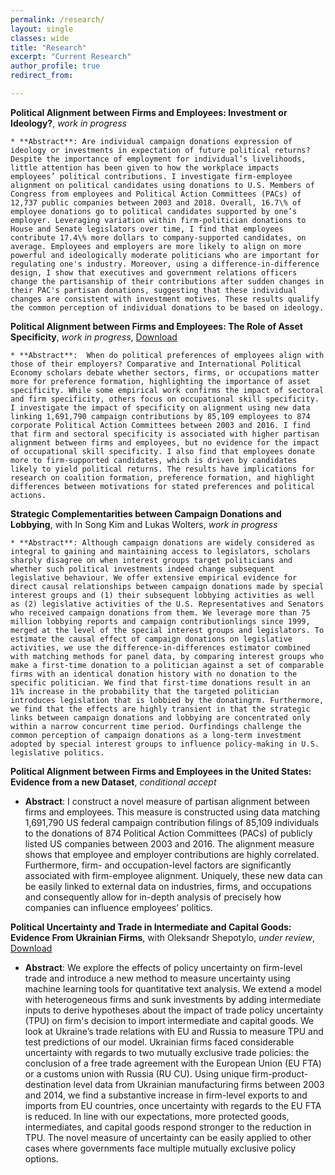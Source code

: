 ```yaml
---
permalink: /research/
layout: single
classes: wide
title: "Research"
excerpt: "Current Research"
author_profile: true
redirect_from:

---
```


<!-- **Political Alignment between Firms and Employees: Investment or Ideology?**, _work in progress_
  * **Abstract**: Does political alignment between firms and employees affect lobbying effectiveness of firms? Existing theoretical models lead to opposite theoretical expectations. Collective action theory would predict that more politically cohesive firms will be more likely to lobby and hence, be more effective in achieving their political goals. However, from an investment theory perspective firms which split donations equally between parties would lobby more effectively, hedging their bets in the case of political change. I theorize that politically aligned companies will be more likely to overcome collective action problems and engage in lobbying in the first place, but that companies splitting donations between parties will be more effective in getting preferred legislation passed, on average. I test these expectations using linked US campaign finance and lobbying data between 1999 and 2016. First, I match campaign donations of firms and employees to bill-level lobbying activity of the same companies. Second, I test the impact of alignment on the number of bills lobbied and the likelihood of bill passage. The paper reconciles collective action and investment theory perspectives on corporate political activity and provides an empirical contribution by linking large-scale data on lobbying and campaign donations at the firm-level. -->

  **Political Alignment between Firms and Employees: Investment or Ideology?**, _work in progress_

    * **Abstract**: Are individual campaign donations expression of ideology or investments in expectation of future political returns? Despite the importance of employment for individual’s livelihoods, little attention has been given to how the workplace impacts employees’ political contributions. I investigate firm-employee alignment on political candidates using donations to U.S. Members of Congress from employees and Political Action Committees (PACs) of 12,737 public companies between 2003 and 2018. Overall, 16.7\% of employee donations go to political candidates supported by one’s employer. Leveraging variation within firm-politician donations to House and Senate legislators over time, I find that employees contribute 17.4\% more dollars to company-supported candidates, on average. Employees and employers are more likely to align on more powerful and ideologically moderate politicians who are important for regulating one's industry. Moreover, using a difference-in-difference design, I show that executives and government relations officers change the partisanship of their contributions after sudden changes in their PAC's partisan donations, suggesting that these individual changes are consistent with investment motives. These results qualify the common perception of individual donations to be based on ideology.

  **Political Alignment between Firms and Employees: The Role of Asset Specificity**, _work in progress_, [Download](https://www.dropbox.com/s/8w2lrtmof3b64p2/firm_empl_align_apr19.pdf?dl=0)

    * **Abstract**:  When do political preferences of employees align with those of their employers? Comparative and International Political Economy scholars debate whether sectors, firms, or occupations matter more for preference formation, highlighting the importance of asset specificity. While some empirical work confirms the impact of sectoral and firm specificity, others focus on occupational skill specificity. I investigate the impact of specificity on alignment using new data linking 1,691,790 campaign contributions by 85,109 employees to 874 corporate Political Action Committees between 2003 and 2016. I find that firm and sectoral specificity is associated with higher partisan alignment between firms and employees, but no evidence for the impact of occupational skill specificity. I also find that employees donate more to firm-supported candidates, which is driven by candidates likely to yield political returns. The results have implications for research on coalition formation, preference formation, and highlight differences between motivations for stated preferences and political actions.


  **Strategic Complementarities between Campaign Donations and Lobbying**, with In Song Kim and Lukas Wolters, _work in progress_

    * **Abstract**: Although campaign donations are widely considered as integral to gaining and maintaining access to legislators, scholars sharply disagree on when interest groups target politicians and whether such political investments indeed change subsequent legislative behaviour. We offer extensive empirical evidence for direct causal relationships between campaign donations made by special interest groups and (1) their subsequent lobbying activities as well as (2) legislative activities of the U.S. Representatives and Senators who received campaign donations from them. We leverage more than 75 million lobbying reports and campaign contributionlings since 1999, merged at the level of the special interest groups and legislators. To estimate the causal effect of campaign donations on legislative activities, we use the difference-in-differences estimator combined with matching methods for panel data, by comparing interest groups who make a first-time donation to a politician against a set of comparable firms with an identical donation history with no donation to the specific politician. We find that first-time donations result in an 11% increase in the probability that the targeted politician introduces legislation that is lobbied by the donatingrm. Furthermore, we find that the effects are highly transient in that the strategic links between campaign donations and lobbying are concentrated only within a narrow concurrent time period. Ourfindings challenge the common perception of campaign donations as a long-term investment adopted by special interest groups to influence policy-making in U.S. legislative politics.


**Political Alignment between Firms and Employees in the United States: Evidence from a new Dataset**, _conditional accept_

  * **Abstract**: I construct a novel measure of partisan alignment between firms and employees. This measure is constructed using data matching 1,691,790 US federal campaign contribution filings of 85,109 individuals to the donations of 874 Political Action Committees (PACs) of publicly listed US companies between 2003 and 2016. The alignment measure shows that employee and employer contributions are highly correlated. Furthermore, firm- and occupation-level factors are significantly associated with firm-employee alignment. Uniquely, these new data can be easily linked to external data on industries, firms, and occupations and consequently allow for in-depth analysis of precisely how companies can influence employees’ politics.


**Political Uncertainty and Trade in Intermediate and Capital Goods: Evidence From Ukrainian Firms**, with Oleksandr Shepotylo, _under review_, [Download](https://www.dropbox.com/s/z075tutl50r1106/writing_sample_tpu_Jan_Stuckatz.pdf?dl=0)

  * **Abstract**: We explore the effects of policy uncertainty on firm-level trade and introduce a new method to measure uncertainty using machine learning tools for quantitative text analysis. We extend a model with heterogeneous firms and sunk investments by adding intermediate inputs to derive hypotheses about the impact of trade policy uncertainty (TPU) on firm's decision to import intermediate and capital goods. We look at Ukraine’s trade relations with EU and Russia to measure TPU and test predictions of our model. Ukrainian firms faced considerable uncertainty with regards to two mutually exclusive trade policies: the conclusion of a free trade agreement with the European Union (EU FTA) or a customs union with Russia (RU CU). Using unique firm-product-destination level data from Ukrainian manufacturing firms between 2003 and 2014, we find a substantive increase in firm-level exports to and imports from EU countries, once uncertainty with regards to the EU FTA is reduced. In line with our expectations, more protected goods, intermediates, and capital goods respond stronger to the reduction in TPU. The novel measure of uncertainty can be easily applied to other cases where governments face multiple mutually exclusive policy options.   

<!---
#{% include base_path %}
#{% for post in site.pages %}
#{% include archive-single.html %}
#{% endfor %}
-->
